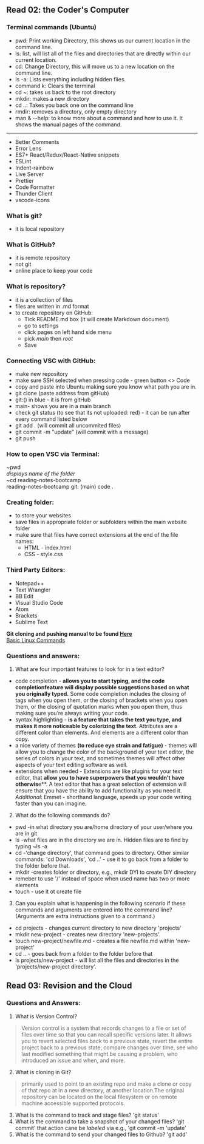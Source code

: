 ## Read 02: the Coder's Computer
### Terminal commands (Ubuntu)
- pwd: Print working Directory, this shows us our current location in the command line. 
- ls: list, will list all of the files and directories that are directly within our current location. 
- cd: Change Directory, this will move us to a new location on the command line. 
- ls -a: Lists everything including hidden files. 
- command k: Clears the terminal 
- cd ~: takes us back to the root directory 
- mkdir: makes a new directory 
- cd ..: Takes you back one on the command line 
- rmdir: removes a directory, only empty directory
- man & --help: to know more about a command and how to use it. It shows the manual pages of the command. 
***
- Better Comments 
- Error Lens 
- ES7+ React/Redux/React-Native snippets 
- ESLint 
- Indent-rainbow 
- Live Server 
- Prettier 
- Code Formatter 
- Thunder Client 
- vscode-icons
### What is git?
- it is local repository
### What is GitHub?
- it is remote repository
- not git
- online place to keep your code
### What is repository?
- it is a collection of files 
- files are written in .md format
- to create repository on GitHub:
    - Tick README.md box (it will create Markdown document)
    - go to settings
    - click pages on left hand side menu
    - pick *main* then *root*
    - Save
### Connecting VSC with GitHub:
- make new repository
- make sure SSH selected when pressing code - green button <> Code
- copy and paste into Ubuntu making sure you know what path you are in.
- git clone (paste address from gitHub)
- git:() in blue - it is from gitHub
- main- shows you  are in a main branch
- check git status (to see that its not uploaded: red) - it can be run after every command listed below
- git add . (will commit all uncommited files)
- git commit -m "update" (will commit with a message)
- git push
### How to open VSC via Terminal:
~pwd  
*displays name of the folder*  
~cd reading-notes-bootcamp  
reading-notes-bootcamp git: (main) code .  
### Creating folder:
- to store your websites
- save files in appropriate folder or subfolders within the main website folder
- make sure that files have correct extensions at the end of the file names:
    - HTML - index.html
    - CSS - style.css
### Third Party Editors:
- Notepad++
- Text Wrangler
- BB Edit
- Visual Studio Code
- Atom
- Brackets 
- Sublime Text

**Git cloning and pushing manual to be found [Here](https://pages.github.com/)**  
[Basic Linux Commands](https://maker.pro/linux/tutorial/basic-linux-commands-for-beginners)

### Questions and answers:
1.	What are four important features to look for in a text editor?
- code completion - **allows you to start typing, and the code completionfeature will display possible suggestions based on what you originally typed.** Some code completion includes the closing of tags when you open them, or the closing of brackets when you open them, or the closing of quotation marks when you open them, thus making sure you’re always writing your code.
- syntax highlighting - **is a feature that takes the text you type, and makes it more noticeable by colorizing the text**. Attributes are a different color than elements. And elements are a different color than copy.
- a nice variety of themes **(to reduce eye strain and fatigue)** - themes will allow you to change the color of the background of your text editor, the series of colors in your text, and sometimes themes will affect other aspects of your text editing software as well.
- extensions when needed - Extensions are like plugins for your text editor, that **allow you to have superpowers that you wouldn’t have otherwis**e**. A text editor that has a great selection of extension will ensure that you have the ability to add functionality as you need it.
*Additional*: Emmet - shorthand language, speeds up your code writing faster than you can
imagine.
2.	What do the following commands do?
- pwd -in what directory you are/home directory of your user/where you are in git
- ls -what files are in the directory we are in. Hidden files are to find by typing ~ls -a
- cd -'change directory', that command goes to directory. Other similar commands: 'cd Downloads',  'cd ..' - use it to go back from a folder to the folder before that.
- mkdir -creates folder or directory, e.g., mkdir DYI to create DIY directory
- remeber to use '/' instead of space when used name has two or more elements
- touch - use it ot create file
3.	Can you explain what is happening in the following scenario if these commands and arguments are entered into the command line? (Arguments are extra instructions given to a command.)
- cd projects - changes current directory to new directory 'projects'
- mkdir new-project - creates new directory 'new-projects'
- touch new-project/newfile.md - creates a file newfile.md within 'new-project'
- cd .. - goes back from a folder to the folder before that
- ls projects/new-project - will list all the files and directories in the 'projects/new-project directory'.
## Read 03: Revision and the Cloud
### Questions and Answers:
1. What is Version Control?
> Version control is a system that records changes to a file 
> or set of files over time so that you can recall specific versions later.
> It allows you to revert selected files back to a previous state, revert the entire project back to a
> previous state, compare changes over time, see who last modified something that might be causing a 
> problem, who introduced an issue and when, and more.
2. What is cloning in Git?
> primarily used to point to an existing repo and make a clone or copy of that repo at in a new 
> directory, at another location.The original repository can be located on the local filesystem or on 
> remote machine accessible supported protocols.
3. What is the command to track and stage files?
'git status'
4. What is the command to take a snapshot of your changed files?
'git commit' that action cane be *labeled* via e.g., 'git commit -m 'update'
5. What is the command to send your changed files to Github?
'git add'